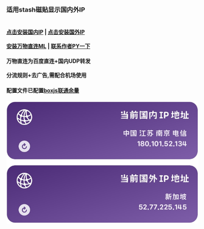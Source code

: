 ### 适用stash磁贴显示国内外IP  
#### <br/>[点击安装国内IP](https://link.stash.ws/install-override/raw.githubusercontent.com/LYJ01X/stash/main/gnip.stoverride)  |  [点击安装国外IP](https://link.stash.ws/install-override/raw.githubusercontent.com/LYJ01X/stash/main/gwip.stoverride) <br /><br />[安装万物直连ML](https://link.stash.ws/install-config/raw.githubusercontent.com/LYJ01X/stash/main/%E4%B8%87%E7%89%A9%E7%9B%B4%E8%BF%9E.yaml) |  [联系作者PY一下](https://api.uomg.com/api/qq.talk?qq=865068376)<br />
#### 万物直连为百度直连+国内UDP转发<br /><br />分流规则+去广告,需配合机场使用<br />
#### 配置文件已配置[boxjs](http://boxjs.com/#/)[联通余量](http://boxjs.com/#/app/ChinaUnicom.10010v4)<br />
<img src="/IP.jpg" alt="Alt text"/>
